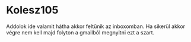 # Kolesz105
Addolok ide valamit hátha akkor feltűnik az inboxomban.
Ha sikerül akkor végre nem kell majd folyton a gmailból megnyitni ezt a szart.

